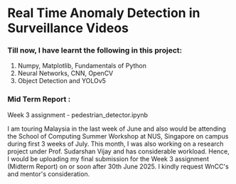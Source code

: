 # Real Time Anomaly Detection in Surveillance Videos

### Till now, I have learnt the following in this project:
1. Numpy, Matplotlib, Fundamentals of Python
2. Neural Networks, CNN, OpenCV
3. Object Detection and YOLOv5

### Mid Term Report :
Week 3 assignment - pedestrian_detector.ipynb

I am touring Malaysia in the last week of June and also would be attending the School of Computing Summer Workshop at NUS, Singapore on campus during first 3 weeks of July. This month, I was also working on a research project under Prof. Sudarshan Vijay and has considerable workload. Hence, I would be uploading my final submission for the Week 3 assignment (Midterm Report) on or soon after 30th June 2025. I kindly request WnCC's and mentor's consideration.
